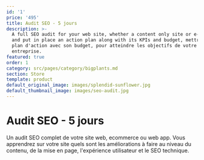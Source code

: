 ```yaml
---
id: '1'
price: '495'
title: Audit SEO - 5 jours
description: >-
  A full SEO audit for your web site, whether a content only site or e-commerce, during which we will identify current strengths and challenges,
  and put in place an action plan along with its KPIs and budget, mettre en place un
  plan d'action avec son budget, pour atteindre les objectifs de votre
  entreprise.
featured: true
order: 1
category: src/pages/category/bigplants.md
section: Store
template: product
default_original_image: images/splendid-sunflower.jpg
default_thumbnail_image: images/seo-audit.jpg
---
```

# Audit SEO - 5 jours

Un audit SEO complet de votre site web, ecommerce ou web app. Vous apprendrez sur votre site quels sont les améliorations à faire au niveau du contenu, de la mise en page, l'expérience utilisateur et le SEO technique.
